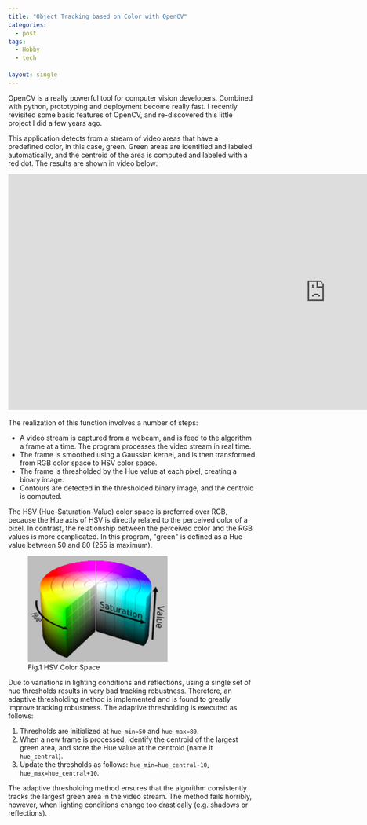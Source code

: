 ```yaml
---
title: "Object Tracking based on Color with OpenCV"
categories:
  - post
tags:
  - Hobby
  - tech

layout: single
---
```


OpenCV is a really powerful tool for computer vision developers. Combined with
python, prototyping and deployment become really fast. I recently revisited some
basic features of OpenCV, and re-discovered this little project I did a few
years ago.

This application detects from a stream of video areas that have a predefined color,
in this case, green. Green areas are identified and labeled automatically, and
the centroid of the area is computed and labeled with a red dot. The results are
shown in video below:

<iframe width="1294" height="480" src="https://www.youtube.com/embed/VmGkj5CtbUY" frameborder="0" allow="autoplay; encrypted-media" allowfullscreen></iframe>


The realization of this function involves a number of steps:

* A video stream is captured from a webcam, and is feed to the algorithm a frame at a time. The program processes the video stream in real time.
* The frame is smoothed using a Gaussian kernel, and is then transformed from RGB color space to HSV color space.
* The frame is thresholded by the Hue value at each pixel, creating a binary image.
* Contours are detected in the thresholded binary image, and the centroid is computed.

The HSV (Hue-Saturation-Value) color space is preferred over RGB, because the
Hue axis of HSV is directly related to the perceived color of a pixel. In
contrast, the relationship between the perceived color and the RGB values is
more complicated. In this program, "green" is defined as a Hue value between 50
and 80 (255 is maximum).

<figure>
    <a href=""><img src="/images/2018-02-10-OpenVC-Color-Tracking/hsv.png"></a>
    <figcaption>Fig.1 HSV Color Space</figcaption>
</figure>

Due to variations in lighting conditions and reflections, using a single set of
hue thresholds results in very bad tracking robustness. Therefore, an
adaptive thresholding method is implemented and is found to greatly improve
tracking robustness. The adaptive thresholding is executed as follows:

1. Thresholds are initialized at `hue_min=50` and `hue_max=80`.
2. When a new frame is processed, identify the centroid of the largest green area, and store the Hue value at the centroid (name it `hue_central`).
3. Update the thresholds as follows: `hue_min=hue_central-10`, `hue_max=hue_central+10`.

The adaptive thresholding method ensures that the algorithm consistently tracks
the largest green area in the video stream. The method fails horribly, however,
when lighting conditions change too drastically (e.g. shadows or reflections).
